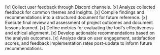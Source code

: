 [x] Collect user feedback through Discord channels.
[x] Analyze collected feedback for common themes and insights.
[x] Compile findings and recommendations into a structured document for future reference.
[x] Execute final review and assessment of project outcomes and document lessons learned.
[x] Define metrics for evaluating the tool's effectiveness and ethical alignment.
[x] Develop actionable recommendations based on the analysis outcomes.
[x] Analyze data on user engagement, satisfaction scores, and feedback implementation rates post-update to inform future recommendations.